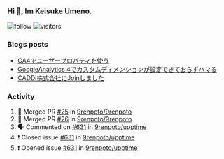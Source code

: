### Hi 👋, Im Keisuke Umeno.

<!--
**9renpoto/9renpoto** is a ✨ _special_ ✨ repository because its `README.md` (this file) appears on your GitHub profile.

Here are some ideas to get you started:

- 🔭 I’m currently working on ...
- 🌱 I’m currently learning ...
- 👯 I’m looking to collaborate on ...
- 🤔 I’m looking for help with ...
- 💬 Ask me about ...
- 📫 How to reach me: ...
- 😄 Pronouns: ...
- ⚡ Fun fact: ...
-->

![follow](https://img.shields.io/github/followers/9renpoto?label=Follow&style=social)
![visitors](https://komarev.com/ghpvc/?username=9renpoto&label=Profile%20views&color=0e75b6&style=flat)

### Blogs posts

<!-- BLOG-POST-LIST:START -->
- [GA4でユーザープロパティを使う](https://9renpoto.dev/2021/02/21/google-analytics-4-user-properties/)
- [GoogleAnalytics 4でカスタムディメンションが設定できておらずハマる](https://9renpoto.dev/2021/02/13/google-analytics-4/)
- [CADDi株式会社にJoinしました](https://9renpoto.dev/2020/12/05/join/)
<!-- BLOG-POST-LIST:END -->

### Activity

<!--START_SECTION:activity-->
1. 🎉 Merged PR [#25](https://github.com/9renpoto/9renpoto/pull/25) in [9renpoto/9renpoto](https://github.com/9renpoto/9renpoto)
2. 🎉 Merged PR [#26](https://github.com/9renpoto/9renpoto/pull/26) in [9renpoto/9renpoto](https://github.com/9renpoto/9renpoto)
3. 🗣 Commented on [#631](https://github.com/9renpoto/upptime/issues/631) in [9renpoto/upptime](https://github.com/9renpoto/upptime)
4. ❗️ Closed issue [#631](https://github.com/9renpoto/upptime/issues/631) in [9renpoto/upptime](https://github.com/9renpoto/upptime)
5. ❗️ Opened issue [#631](https://github.com/9renpoto/upptime/issues/631) in [9renpoto/upptime](https://github.com/9renpoto/upptime)
<!--END_SECTION:activity-->

<!--START_SECTION:waka-->
<!--END_SECTION:waka-->
